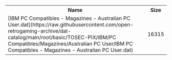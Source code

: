 <table>
<tr><th>Name</th><th>Size</th></tr>
<tr><td>[IBM PC Compatibles - Magazines - Australian PC User.dat](https://raw.githubusercontent.com/open-retrogaming-archive/dat-catalog/main/root/basic/TOSEC-PIX/IBM/PC Compatibles/Magazines/Australian PC User/IBM PC Compatibles - Magazines - Australian PC User.dat)</td><td>16315</td></tr>
</table>
